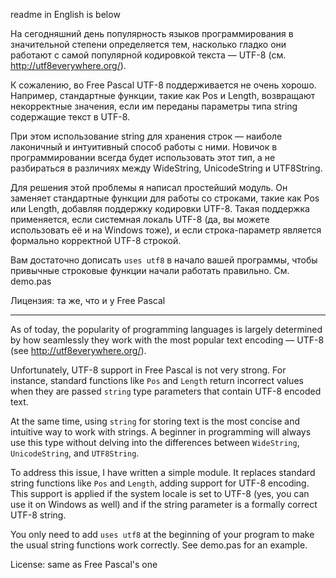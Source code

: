 readme in English is below

На сегодняшний день популярность языков программирования в значительной степени определяется тем, насколько гладко они работают с самой популярной кодировкой текста — UTF-8 (см. http://utf8everywhere.org/).

К сожалению, во Free Pascal UTF-8 поддерживается не очень хорошо. Например, стандартные функции, такие как Pos и Length, возвращают некорректные значения, если им переданы параметры типа string содержащие текст в UTF-8.

При этом использование string для хранения строк —  наиболе лаконичный и интуитивный способ работы с ними. Новичок в программировании всегда будет использовать этот тип, а не разбираться в различиях между WideString, UnicodeString и UTF8String.

Для решения этой проблемы я написал простейший модуль. Он заменяет стандартные функции для работы со строками, такие как Pos или Length, добавляя поддержку кодировки UTF-8. Такая поддержка применяется, если системная локаль UTF-8 (да, вы можете использовать её и на Windows тоже), и если строка-параметр является формально корректной UTF-8 строкой.

Вам достаточно дописать `uses utf8` в начало вашей программы, чтобы привычные строковые функции начали работать правильно. См. demo.pas

Лицензия: та же, что и у Free Pascal

---

As of today, the popularity of programming languages is largely determined by how seamlessly they work with the most popular text encoding — UTF-8 (see http://utf8everywhere.org/).

Unfortunately, UTF-8 support in Free Pascal is not very strong. For instance, standard functions like `Pos` and `Length` return incorrect values when they are passed `string` type parameters that contain UTF-8 encoded text.

At the same time, using `string` for storing text is the most concise and intuitive way to work with strings. A beginner in programming will always use this type without delving into the differences between `WideString`, `UnicodeString`, and `UTF8String`.

To address this issue, I have written a simple module. It replaces standard string functions like `Pos` and `Length`, adding support for UTF-8 encoding. This support is applied if the system locale is set to UTF-8 (yes, you can use it on Windows as well) and if the string parameter is a formally correct UTF-8 string.

You only need to add `uses utf8` at the beginning of your program to make the usual string functions work correctly. See demo.pas for an example.

License: same as Free Pascal's one
